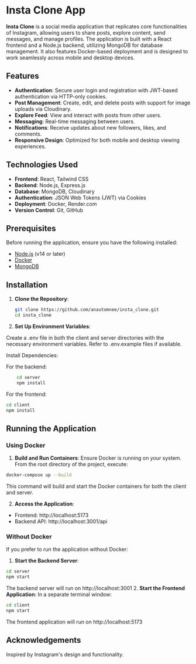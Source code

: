 # Insta Clone App

**Insta Clone** is a social media application that replicates core functionalities of Instagram, allowing users to share posts, explore content, send messages, and manage profiles. The application is built with a React frontend and a Node.js backend, utilizing MongoDB for database management. It also features Docker-based deployment and is designed to work seamlessly across mobile and desktop devices.

## Features

- **Authentication**: Secure user login and registration with JWT-based authentication via HTTP-only cookies.
- **Post Management**: Create, edit, and delete posts with support for image uploads via Cloudinary.
- **Explore Feed**: View and interact with posts from other users.
- **Messaging**: Real-time messaging between users.
- **Notifications**: Receive updates about new followers, likes, and comments.
- **Responsive Design**: Optimized for both mobile and desktop viewing experiences.

## Technologies Used

- **Frontend**: React, Tailwind CSS
- **Backend**: Node.js, Express.js
- **Database**: MongoDB, Cloudinary
- **Authentication**: JSON Web Tokens (JWT) via Cookies
- **Deployment**: Docker, Render.com
- **Version Control**: Git, GitHub

## Prerequisites

Before running the application, ensure you have the following installed:

- [Node.js](https://nodejs.org/) (v14 or later)
- [Docker](https://www.docker.com/)
- [MongoDB](https://www.mongodb.com/)

## Installation

1. **Clone the Repository**:

   ```bash
   git clone https://github.com/anautomnee/insta_clone.git
   cd insta_clone
   
2. **Set Up Environment Variables**:

Create a .env file in both the client and server directories with the necessary environment variables. Refer to .env.example files if available.

Install Dependencies:

For the backend:

```bash
    cd server
    npm install
```

For the frontend:

```bash
cd client
npm install
```

## Running the Application
### Using Docker
1. **Build and Run Containers**:
Ensure Docker is running on your system. From the root directory of the project, execute:

```bash
docker-compose up --build
```
This command will build and start the Docker containers for both the client and server.

2. **Access the Application**:

- Frontend: http://localhost:5173
- Backend API: http://localhost:3001/api

### Without Docker
If you prefer to run the application without Docker:
1. **Start the Backend Server**:
```bash
cd server
npm start
```
The backend server will run on http://localhost:3001
2. **Start the Frontend Application**:
In a separate terminal window:
```bash
cd client
npm start
```
The frontend application will run on http://localhost:5173

## Acknowledgements
Inspired by Instagram's design and functionality.